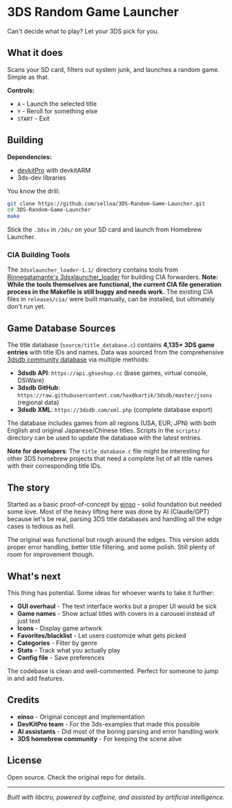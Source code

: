 # 3DS Random Game Launcher

Can't decide what to play? Let your 3DS pick for you.

## What it does

Scans your SD card, filters out system junk, and launches a random game. Simple as that.

**Controls:**
- `A` - Launch the selected title
- `Y` - Reroll for something else
- `START` - Exit

## Building

**Dependencies:**
- [devkitPro](https://devkitpro.org/) with devkitARM
- 3ds-dev libraries

You know the drill:
```bash
git clone https://github.com/selloa/3DS-Random-Game-Launcher.git
cd 3DS-Random-Game-Launcher
make
```

Stick the `.3dsx` in `/3ds/` on your SD card and launch from Homebrew Launcher.

### CIA Building Tools

The `3dsxlauncher_loader-1.1/` directory contains tools from [Rinnegatamante's 3dsxlauncher_loader](https://github.com/Rinnegatamante/3dsxlauncher_loader) for building CIA forwarders. **Note: While the tools themselves are functional, the current CIA file generation process in the Makefile is still buggy and needs work.** The existing CIA files in `releases/cia/` were built manually, can be installed, but ultimately don't run yet.

## Game Database Sources

The title database (`source/title_database.c`) contains **4,135+ 3DS game entries** with title IDs and names. Data was sourced from the comprehensive [3dsdb community database](https://3dsdb.com/) via multiple methods:

- **3dsdb API**: `https://api.ghseshop.cc` (base games, virtual console, DSiWare)
- **3dsdb GitHub**: `https://raw.githubusercontent.com/hax0kartik/3dsdb/master/jsons` (regional data)
- **3dsdb XML**: `https://3dsdb.com/xml.php` (complete database export)

The database includes games from all regions (USA, EUR, JPN) with both English and original Japanese/Chinese titles. Scripts in the `scripts/` directory can be used to update the database with the latest entries.

**Note for developers**: The `title_database.c` file might be interesting for other 3DS homebrew projects that need a complete list of all title names with their corresponding title IDs.

## The story

Started as a basic proof-of-concept by [einso](https://github.com/einso) - solid foundation but needed some love. Most of the heavy lifting here was done by AI (Claude/GPT) because let's be real, parsing 3DS title databases and handling all the edge cases is tedious as hell.

The original was functional but rough around the edges. This version adds proper error handling, better title filtering, and some polish. Still plenty of room for improvement though.

## What's next

This thing has potential. Some ideas for whoever wants to take it further:

- **GUI overhaul** - The text interface works but a proper UI would be sick
- **Game names** - Show actual titles with covers in a carousel instead of just text
- **Icons** - Display game artwork
- **Favorites/blacklist** - Let users customize what gets picked
- **Categories** - Filter by genre
- **Stats** - Track what you actually play
- **Config file** - Save preferences

The codebase is clean and well-commented. Perfect for someone to jump in and add features.

## Credits

- **einso** - Original concept and implementation
- **DevKitPro team** - For the 3ds-examples that made this possible
- **AI assistants** - Did most of the boring parsing and error handling work
- **3DS homebrew community** - For keeping the scene alive

## License

Open source. Check the original repo for details.

---

*Built with libctru, powered by caffeine, and assisted by artificial intelligence.*